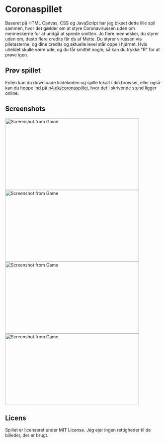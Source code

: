 # Coronaspillet

Baseret på HTML Canvas, CSS og JavaScript har jeg bikset dette lille spil sammen, hvor det gælder om at styre Coronavirussen uden om menneskerne for at undgå at sprede smitten. Jo flere mennesker, du styrer uden om, desto flere credits får du af Mette. Du styrer virussen via piletasterne, og dine credits og aktuelle level står oppe i hjørnet. Hvis uheldet skulle være ude, og du får smittet nogle, så kan du trykke "R" for at prøve igen.

## Prøv spillet

Enten kan du downloade kildekoden og spille lokalt i din browser, eller også kan du hoppe ind på [n4.dk/coronaspillet](http://n4.dk/coronaspillet), hvor det i skrivende stund ligger online.

## Screenshots

<img src="https://i.imgur.com/gYt5ME8.png" alt="Screenshot from Game" width="430" height="230" /> <img src="https://i.imgur.com/bwbQ2q2.png" alt="Screenshot from Game" width="430" height="230" /> <img src="https://i.imgur.com/8F4QnrV.png" alt="Screenshot from Game" width="430" height="230" /> <img src="https://i.imgur.com/AgXee7Z.png" alt="Screenshot from Game" width="430" height="230" />

## Licens

Spillet er licenseret under MIT License. Jeg ejer ingen rettigheder til de billeder, der er brugt.
